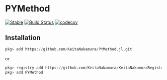 # PYMethod

[![Stable](https://img.shields.io/badge/docs-stable-blue.svg)](https://KeitaNakamura.github.io/PYMethod.jl/stable)
[![Build Status](https://github.com/KeitaNakamura/PYMethod.jl/workflows/CI/badge.svg)](https://github.com/KeitaNakamura/PYMethod.jl/actions?query=workflow%3ACI)
[![codecov](https://codecov.io/gh/KeitaNakamura/PYMethod.jl/branch/main/graph/badge.svg?token=A9W4YZL4W7)](https://codecov.io/gh/KeitaNakamura/PYMethod.jl)

## Installation

```julia
pkg> add https://github.com/KeitaNakamura/PYMethod.jl.git
```

or

```julia
pkg> registry add https://github.com/KeitaNakamura/KeitaNakamuraRegistry.git
pkg> add PYMethod
```
